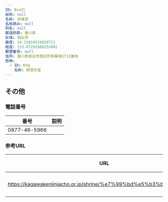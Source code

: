 ```yaml
---
ID: BsaZl
総称: null
名称: 白峰宮
名称読み: null
別名: null
都道府県: 香川県
区域: 坂出市
緯度: 34.31010519010711
経度: 133.87292668253002
郵便番号: null
住所: 香川県坂出市西庄町弥蘇場1712番地
祭神:
  - ID: Kdq
    名称: 崇徳天皇
---
```


## その他

### 電話番号

| 番号         | 説明 |
| ------------ | ---- |
| 0877-46-5966 |      |

### 参考URL

| URL                                                                 | 説明   |
| ------------------------------------------------------------------- | ------ |
| https://kagawakenjinjacho.or.jp/shrine/%e7%99%bd%e5%b3%b0%e5%ae%ae/ | 神社庁 |

